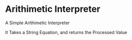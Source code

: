 # Arithimetic Interpreter
A Simple Arithimetic Interpreter

It Takes a String Equation, and returns the Processed Value
